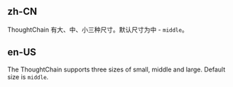 ## zh-CN

ThoughtChain 有大、中、小三种尺寸。默认尺寸为中 - `middle`。

## en-US

The ThoughtChain supports three sizes of small, middle and large. Default size is `middle`.

